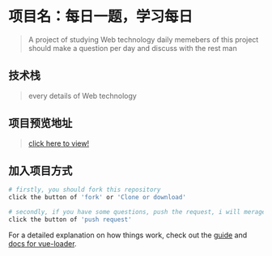 # 项目名：每日一题，学习每日

> A project of studying Web technology daily 
> memebers of this project should make a question per day and discuss with the rest man

## 技术栈
> every details of Web technology

## 项目预览地址
> [click here to view!](http://www.dailyprblem.cn/)

## 加入项目方式

``` bash
# firstly, you should fork this repository
click the button of 'fork' or 'Clone or download'

# secondly, if you have some questions, push the request, i will merage it
click the button of 'push request'

```

For a detailed explanation on how things work, check out the [guide](http://vuejs-templates.github.io/webpack/) and [docs for vue-loader](http://vuejs.github.io/vue-loader).
